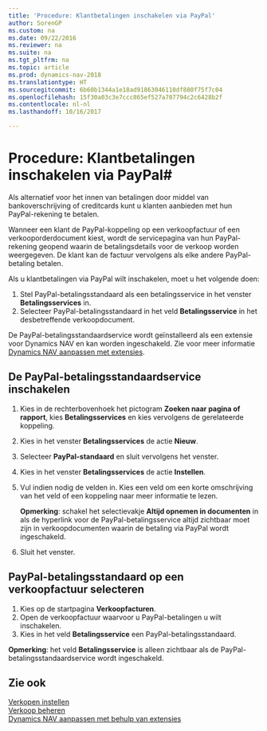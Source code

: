 ```yaml
---
title: 'Procedure: Klantbetalingen inschakelen via PayPal'
author: SorenGP
ms.custom: na
ms.date: 09/22/2016
ms.reviewer: na
ms.suite: na
ms.tgt_pltfrm: na
ms.topic: article
ms.prod: dynamics-nav-2018
ms.translationtype: HT
ms.sourcegitcommit: 6b60b1344a1e18ad91863046110df880f75f7c04
ms.openlocfilehash: 15f30a03c3e7ccc865ef527a707794c2c6428b2f
ms.contentlocale: nl-nl
ms.lasthandoff: 10/16/2017

---
```


# <a name="how-to-enable-customer-payments-through-paypal"></a>Procedure: Klantbetalingen inschakelen via PayPal#
Als alternatief voor het innen van betalingen door middel van bankoverschrijving of creditcards kunt u klanten aanbieden met hun PayPal-rekening te betalen.

Wanneer een klant de PayPal-koppeling op een verkoopfactuur of een verkooporderdocument kiest, wordt de servicepagina van hun PayPal-rekening geopend waarin de betalingsdetails voor de verkoop worden weergegeven. De klant kan de factuur vervolgens als elke andere PayPal-betaling betalen.

Als u klantbetalingen via PayPal wilt inschakelen, moet u het volgende doen:

1. Stel PayPal-betalingsstandaard als een betalingsservice in het venster **Betalingsservices** in.
2. Selecteer PayPal-betalingsstandaard in het veld **Betalingsservice** in het desbetreffende verkoopdocument.

De PayPal-betalingsstandaardservice wordt geïnstalleerd als een extensie voor Dynamics NAV en kan worden ingeschakeld. Zie voor meer informatie [Dynamics NAV aanpassen met extensies](ui-extensions.md).

## <a name="to-enable-the-paypal-payments-standard-service"></a>De PayPal-betalingsstandaardservice inschakelen
1. Kies in de rechterbovenhoek het pictogram **Zoeken naar pagina of rapport**, kies **Betalingsservices** en kies vervolgens de gerelateerde koppeling.  
2. Kies in het venster **Betalingsservices** de actie **Nieuw**.
3. Selecteer **PayPal-standaard** en sluit vervolgens het venster.
4. Kies in het venster **Betalingsservices** de actie **Instellen**.
5. Vul indien nodig de velden in. Kies een veld om een korte omschrijving van het veld of een koppeling naar meer informatie te lezen.

    **Opmerking**: schakel het selectievakje **Altijd opnemen in documenten** in als de hyperlink voor de PayPal-betalingsservice altijd zichtbaar moet zijn in verkoopdocumenten waarin de betaling via PayPal wordt ingeschakeld.

6. Sluit het venster.

## <a name="to-select-paypal-payments-standard-on-a-sales-invoice"></a>PayPal-betalingsstandaard op een verkoopfactuur selecteren
1. Kies op de startpagina **Verkoopfacturen**.
2. Open de verkoopfactuur waarvoor u PayPal-betalingen u wilt inschakelen.
3. Kies in het veld **Betalingsservice** een PayPal-betalingsstandaard.

**Opmerking**: het veld **Betalingsservice** is alleen zichtbaar als de PayPal-betalingsstandaardservice wordt ingeschakeld.   

## <a name="see-also"></a>Zie ook  
[Verkopen instellen](sales-setup-sales.md)  
[Verkoop beheren](sales-manage-sales.md)  
[Dynamics NAV aanpassen met behulp van extensies](ui-extensions.md)

